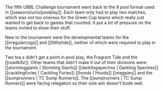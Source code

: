 The fifth UBBL Challenge tournament went back to the 8 pool format used in [[seasons/uciv/poolplay]]. Each team only had to play two matches, which was not too onerous for the Green Cup teams which really just wanted to get back to games that counted. It put a lot of pressure on the teams invited to show their stuff.

New to the tournament were the developmental teams for the [[irregularcogs]] and [[filthytide]], neither of which were required to play in the tournament.

Two tea,s didn't get a point in pool play, the Fragrant Tide and the [[roadkillz]]. Other teams that didn't make it out of their divisions were: [[storminggiants | Storming Giants]] [[darklingspectres | Darkling Spectres]] [[cacklingfuries | Cackling Furies]] [[hoods | Hoods]] [[magpies]] and the [[sumprunners | TC Sump Runners]]. The [[sumprunners | TC Sump Runners]] were facing relegation so their sole win doesn't bode well.